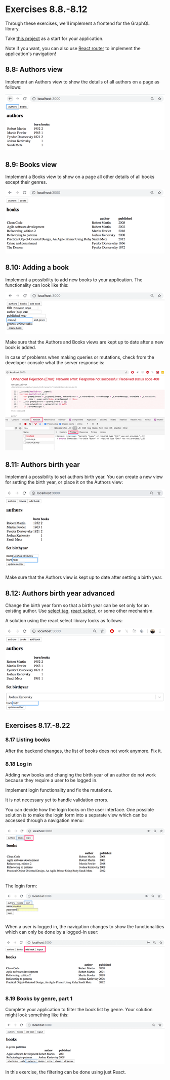 # Exercises 8.8.-8.12

Through these exercises, we'll implement a frontend for the GraphQL library.

Take [this project](https://github.com/fullstack-hy2020/library-frontend) as a start for your application.

Note if you want, you can also use [React router](https://fullstackopen.com/en/part7/react_router) to implement the application's navigation!

## 8.8: Authors view

Implement an Authors view to show the details of all authors on a page as follows:

![authors view](./assets/16.png)

## 8.9: Books view

Implement a Books view to show on a page all other details of all books except their genres.

![books view](./assets/17.png)

## 8.10: Adding a book

Implement a possibility to add new books to your application. The functionality can look like this:

![add book](./assets/18.png)

Make sure that the Authors and Books views are kept up to date after a new book is added.

In case of problems when making queries or mutations, check from the developer console what the server response is:

![error](./assets/42ea.png)

## 8.11: Authors birth year

Implement a possibility to set authors birth year. You can create a new view for setting the birth year, or place it on the Authors view:

![birth year](./assets/20.png)

Make sure that the Authors view is kept up to date after setting a birth year.

## 8.12: Authors birth year advanced

Change the birth year form so that a birth year can be set only for an existing author. Use [select tag](https://react.dev/reference/react-dom/components/select), [react select](https://github.com/JedWatson/react-select), or some other mechanism.

A solution using the react select library looks as follows:

![birth year advanced](./assets/21.png)

## Exercises 8.17.-8.22

### 8.17 Listing books

After the backend changes, the list of books does not work anymore. Fix it.

### 8.18 Log in

Adding new books and changing the birth year of an author do not work because they require a user to be logged in.

Implement login functionality and fix the mutations.

It is not necessary yet to handle validation errors.

You can decide how the login looks on the user interface. One possible solution is to make the login form into a separate view which can be accessed through a navigation menu:

![login](./assets/26.png)

The login form:

![login form](./assets/27.png)

When a user is logged in, the navigation changes to show the functionalities which can only be done by a logged-in user:

![logged in](./assets/28.png)

### 8.19 Books by genre, part 1

Complete your application to filter the book list by genre. Your solution might look something like this:

![books by genre](./assets/30.png)

In this exercise, the filtering can be done using just React.
